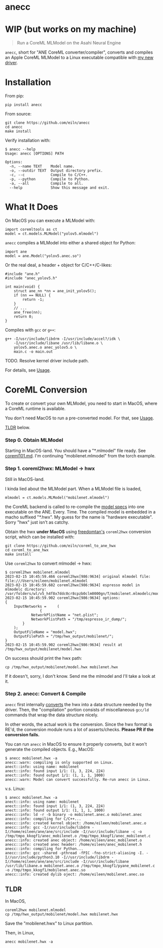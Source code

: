 
# anecc

# WIP (but works on my machine)

> Run a CoreML MLModel on the Asahi Neural Engine

`anecc`, short for "ANE CoreML converter/compiler",
converts and compiles an Apple CoreML MLModel
to a Linux executable compatible with [my new driver](https://github.com/eiln/ane).


# Installation

From pip:

	pip install anecc


From source:

	git clone https://github.com/eiln/anecc
	cd anecc
	make install


Verify installation with:

	$ anecc --help
	Usage: anecc [OPTIONS] PATH

	Options:
	  -n, --name TEXT    Model name.
	  -o, --outdir TEXT  Output directory prefix.
	  -c, --c            Compile to C/C++.
	  -p, --python       Compile to Python.
	  -a, --all          Compile to all.
	  --help             Show this message and exit.


# What It Does

On MacOS you can execute a MLModel with:

	import coremltools as ct
	model = ct.models.MLModel("yolov5.mlmodel")


`anecc` compiles a MLModel into either a shared object for Python:

	import ane
	model = ane.Model("yolov5.anec.so")


Or the real deal, a header + object for C/C++/C-likes:

	#include "ane.h"
	#include "anec_yolov5.h"

	int main(void) {
		struct ane_nn *nn = ane_init_yolov5();
		if (nn == NULL) {
			return -1;
		}
		// ...
		ane_free(nn);
		return 0;
	}

Compiles with `gcc` or `g++`:

	g++ -I/usr/include/libdrm -I/usr/include/accel?/idk \
		-I/usr/include/libane /usr/lib/libane.o \
		yolov5.anec.o anec_yolov5.o \
		main.c -o main.out

TODO. Resolve kernel driver include path.

For details, see [Usage](#usage).



# CoreML Conversion

To create or convert your own MLModel,
you need to start in MacOS, where a CoreML runtime is available.

You don't need MacOS to run a pre-converted model.
For that, see [Usage](#usage).

[TLDR](#tldr) below.


### Step 0. Obtain MLModel

Starting in MacOS-land.
You should have a "*.mlmodel" file ready.
See [coreml101.md](coreml101.md).
I'm continuing "mobilenet.mlmodel" from the torch example.


### Step 1. coreml2hwx: MLModel -> hwx


Still in MacOS-land.

I kinda lied about the MLModel part.
When a MLModel file is loaded,

	mlmodel = ct.models.MLModel("mobilenet.mlmodel")

the CoreML backend is called to re-compile the
[model specs](coreml101.md#from-builder)
into one executable on the ANE. Every. Time.
The compiled model is embedded in a macho suffixed "*.hwx".
My guess for the name is "hardware executable".
Sorry "hwx" just isn't as catchy.

Obtain the hwx **under MacOS** using 
[freedomtan's](https://github.com/freedomtan/coreml_to_ane_hwx) `coreml2hwx`
conversion script, which can be installed with:

	git clone https://github.com/eiln/coreml_to_ane_hwx
	cd coreml_to_ane_hwx
	make install

Use `coreml2hwx` to convert mlmodel -> hwx:

	$ coreml2hwx mobilenet.mlmodel 
	2023-02-15 10:45:59.466 coreml2hwx[986:9634] original mlmodel file: file:///Users/eileen/mobilenet.mlmodel 
	2023-02-15 10:45:59.602 coreml2hwx[986:9634] espresso model in mlmodelc directory: /var/folders/wl/v5_h4f8x7ddc0cr8cpzb0clm0000gn/T/mobilenet.mlmodelc/model.espresso.net 
	2023-02-15 10:45:59.902 coreml2hwx[986:9634] options:
	{
	    InputNetworks =     (
	                {
	            NetworkPlistName = "net.plist";
	            NetworkPlistPath = "/tmp/espresso_ir_dump/";
	        }
	    );
	    OutputFileName = "model.hwx";
	    OutputFilePath = "/tmp/hwx_output/mobilenet/";
	}
	2023-02-15 10:45:59.902 coreml2hwx[986:9634] result at /tmp/hwx_output/mobilenet/model.hwx


On success should print the hwx path:

	cp /tmp/hwx_output/mobilenet/model.hwx mobilenet.hwx

If it doesn't, sorry, I don't know.
Send me the mlmodel and I'll take a look at it.


### Step 2. anecc: Convert & Compile

`anecc` first internally [converts](anect/anect/__init__.py) the hwx
into a data structure needed by the driver.
Then, the "compilation" portion consists of miscellaneous
`gcc/ld` commands that wrap the data structure nicely.

In other words, the actual work is the conversion.
Since the hwx format is RE'd, the conversion module
runs a lot of asserts/checks.
**Please PR if the conversion fails.**

You can run `anecc` in MacOS to ensure it properly converts,
but it won't generate the compiled objects.
E.g., MacOS:

	$ anecc mobilenet.hwx -a
	anecc::warn: compiling is only supported on Linux.
	anect::info: using name: mobilenet
	anect::info: found input 1/1: (1, 3, 224, 224)
	anect::info: found output 1/1: (1, 1, 1, 1000)
	anecc::warn: Model can convert successfully. Re-run anecc in Linux.

v.s. Linux:

	$ anecc mobilenet.hwx -a
	anect::info: using name: mobilenet
	anect::info: found input 1/1: (1, 3, 224, 224)
	anect::info: found output 1/1: (1, 1, 1, 1000)
	anecc::info: ld -r -b binary -o mobilenet.anec.o mobilenet.anec
	anecc::info: compiling for C/C++...
	anecc::info: created kernel object: /home/eileen/mobilenet.anec.o
	anecc::info: gcc -I//usr/include/libdrm -I//home/eileen/ane/ane/src/include -I//usr/include/libane -c -o /tmp/tmpo_kkogf1/anec_mobilenet.o /tmp/tmpo_kkogf1/anec_mobilenet.c
	anecc::info: created anec object: /home/eileen/anec_mobilenet.o
	anecc::info: created anec header: /home/eileen/anec_mobilenet.h
	anecc::info: compiling for Python...
	anecc::info: gcc -shared -pthread -fPIC -fno-strict-aliasing -I. -I//usr/include/python3.10 -I//usr/include/libdrm -I//home/eileen/ane/ane/src/include -I//usr/include/libane /usr/lib/libane.o mobilenet.anec.o /tmp/tmpo_kkogf1/pyane_mobilenet.c -o /tmp/tmpo_kkogf1/mobilenet.anec.so
	anecc::info: created dylib oject: /home/eileen/mobilenet.anec.so


## TLDR

In MacOS,

	coreml2hwx mobilenet.mlmodel
	cp /tmp/hwx_output/mobilenet/model.hwx mobilenet.hwx

Save the "mobilenet.hwx" to Linux partition. 

Then, in Linux,

	anecc mobilenet.hwx -a

